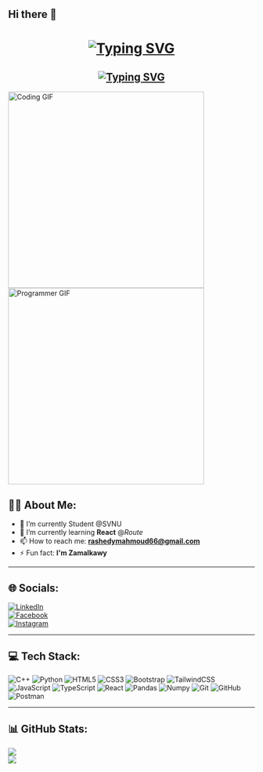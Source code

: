 <h2 align="left">Hi there 👋</h2>

<h1 align="center">
  <a href="https://git.io/typing-svg">
    <img src="https://readme-typing-svg.herokuapp.com?font=Fira+Code&size=28&pause=1000&color=FF5733&center=true&vCenter=true&width=500&lines=I'm+Mahmoud+Rashedy&repeat=true" alt="Typing SVG" />
  </a>
</h1>

<h2 align="center">
  <a href="https://git.io/typing-svg">
    <img src="https://readme-typing-svg.herokuapp.com?font=Fira+Code&size=28&pause=1000&color=00FFFF&center=true&vCenter=true&width=500&lines=FrontEnd+Developer&repeat=true" alt="Typing SVG" />
  </a>
</h2>

<img src="https://media.giphy.com/media/qgQUggAC3Pfv687qPC/giphy.gif" width="400" alt="Coding GIF"> <img src="https://media.giphy.com/media/v1.Y2lkPTc5MGI3NjExb243bXhqbGNxenFjazJhN2pmd3kxYmNnbTRtdnBpNXE0MDdrZXExNyZlcD12MV9naWZzX3NlYXJjaCZjdD1n/kxIbyR0r4jgW4Lz247/giphy.gif" width="400" alt="Programmer GIF">





 




## 👨‍💻 About Me:
- 🔭 I’m currently Student @SVNU
- 🌱 I’m currently learning **React** @*Route*   
- 📫 How to reach me: **rashedymahmoud66@gmail.com**  
- ⚡ Fun fact: **I'm Zamalkawy**  

---

## 🌐 Socials:
[![LinkedIn](https://img.shields.io/badge/LinkedIn-%230077B5.svg?logo=linkedin&logoColor=white)](https://www.linkedin.com/in/mahmoud-alrashedy-29a8442a7/)  
[![Facebook](https://img.shields.io/badge/Facebook-%231877F2.svg?logo=Facebook&logoColor=white)](https://www.facebook.com/mahmoud.rashedy.528982)  
[![Instagram](https://img.shields.io/badge/Instagram-%23E4405F.svg?logo=Instagram&logoColor=white)](https://www.instagram.com/mahmoud_rashedy17/)  

---

## 💻 Tech Stack:
 
![C++](https://img.shields.io/badge/c++-%2300599C.svg?style=for-the-badge&logo=c%2B%2B&logoColor=white)
![Python](https://img.shields.io/badge/python-3670A0?style=for-the-badge&logo=python&logoColor=ffdd54)
![HTML5](https://img.shields.io/badge/html5-%23E34F26.svg?style=for-the-badge&logo=html5&logoColor=white)
![CSS3](https://img.shields.io/badge/css3-%231572B6.svg?style=for-the-badge&logo=css3&logoColor=white)
![Bootstrap](https://img.shields.io/badge/bootstrap-%238511FA.svg?style=for-the-badge&logo=bootstrap&logoColor=white)
![TailwindCSS](https://img.shields.io/badge/tailwindcss-%2338B2AC.svg?style=for-the-badge&logo=tailwind-css&logoColor=white)
![JavaScript](https://img.shields.io/badge/javascript-%23323330.svg?style=for-the-badge&logo=javascript&logoColor=%23F7DF1E)
![TypeScript](https://img.shields.io/badge/typescript-%23007ACC.svg?style=for-the-badge&logo=typescript&logoColor=white)
![React](https://img.shields.io/badge/react-%2320232a.svg?style=for-the-badge&logo=react&logoColor=%2361DAFB)
![Pandas](https://img.shields.io/badge/pandas-%23150458.svg?style=for-the-badge&logo=pandas&logoColor=white)
![Numpy](https://img.shields.io/badge/numpy-%23013243.svg?style=for-the-badge&logo=numpy&logoColor=white)
![Git](https://img.shields.io/badge/git-%23F05033.svg?style=for-the-badge&logo=git&logoColor=white)
![GitHub](https://img.shields.io/badge/github-%23121011.svg?style=for-the-badge&logo=github&logoColor=white)
![Postman](https://img.shields.io/badge/postman-%23FF6C37.svg?style=for-the-badge&logo=postman&logoColor=white)


---

## 📊 GitHub Stats:
![](https://github-readme-stats.vercel.app/api?username=AlRashedy17&show_icons=true&theme=dark)  
![](https://github-readme-stats.vercel.app/api/top-langs/?username=AlRashedy17&layout=compact&theme=dark)  
